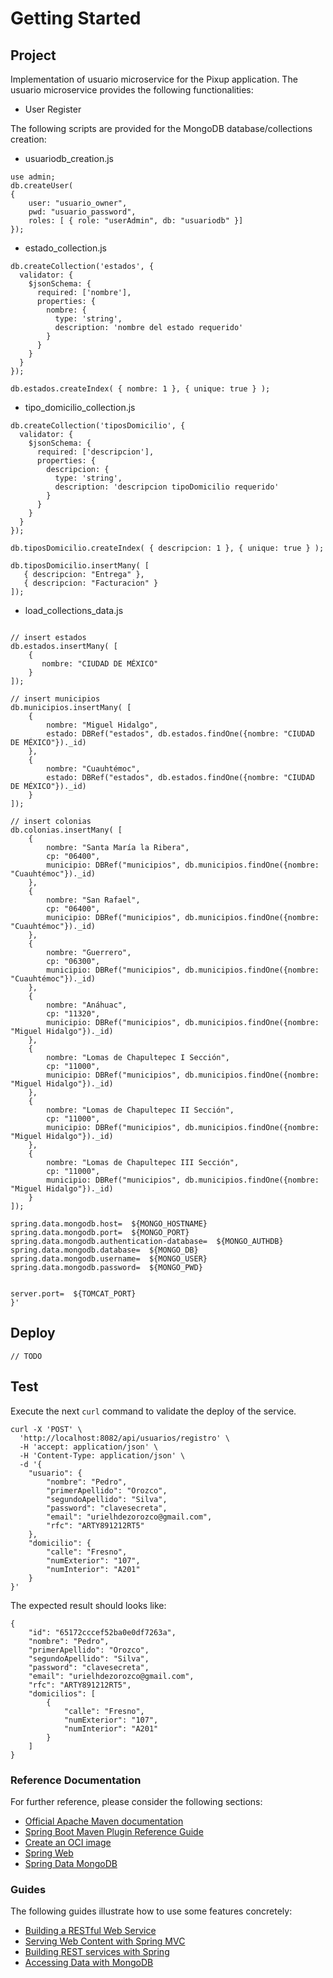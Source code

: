 # Getting Started

## Project

Implementation of usuario microservice for the Pixup application.
The usuario microservice provides the following functionalities:
- User Register

The following scripts are provided for the MongoDB database/collections creation:
* usuariodb_creation.js

```shell
use admin;
db.createUser(
{
	user: "usuario_owner",
	pwd: "usuario_password",
	roles: [ { role: "userAdmin", db: "usuariodb" }]
});
```

  
* estado_collection.js

```shell
db.createCollection('estados', {
  validator: {
    $jsonSchema: {
	  required: ['nombre'],
      properties: {
        nombre: {
          type: 'string',
          description: 'nombre del estado requerido'
        }
      }
    }
  }
});

db.estados.createIndex( { nombre: 1 }, { unique: true } );
```


* tipo_domicilio_collection.js

```shell
db.createCollection('tiposDomicilio', {
  validator: {
    $jsonSchema: {
	  required: ['descripcion'],
      properties: {
        descripcion: {
          type: 'string',
          description: 'descripcion tipoDomicilio requerido'
        }
      }
    }
  }
});

db.tiposDomicilio.createIndex( { descripcion: 1 }, { unique: true } );

db.tiposDomicilio.insertMany( [
   { descripcion: "Entrega" },
   { descripcion: "Facturacion" }
]);
```

* load_collections_data.js
```shell

// insert estados
db.estados.insertMany( [
   	{ 
	   nombre: "CIUDAD DE MÉXICO" 
	}
]);

// insert municipios
db.municipios.insertMany( [
   	{ 
	   	nombre: "Miguel Hidalgo", 
	   	estado: DBRef("estados", db.estados.findOne({nombre: "CIUDAD DE MÉXICO"})._id)
	},
	{ 
	   	nombre: "Cuauhtémoc", 
	   	estado: DBRef("estados", db.estados.findOne({nombre: "CIUDAD DE MÉXICO"})._id)
	}
]);

// insert colonias
db.colonias.insertMany( [
   	{ 
	   	nombre: "Santa María la Ribera", 
	   	cp: "06400",
	   	municipio: DBRef("municipios", db.municipios.findOne({nombre: "Cuauhtémoc"})._id)
	},
	{ 
	   	nombre: "San Rafael", 
	   	cp: "06400",
	   	municipio: DBRef("municipios", db.municipios.findOne({nombre: "Cuauhtémoc"})._id)
	},
	{ 
	   	nombre: "Guerrero", 
	   	cp: "06300",
	   	municipio: DBRef("municipios", db.municipios.findOne({nombre: "Cuauhtémoc"})._id)
	},
	{ 
	   	nombre: "Anáhuac", 
	   	cp: "11320",
	   	municipio: DBRef("municipios", db.municipios.findOne({nombre: "Miguel Hidalgo"})._id)
	},
	{ 
	   	nombre: "Lomas de Chapultepec I Sección", 
	   	cp: "11000",
	   	municipio: DBRef("municipios", db.municipios.findOne({nombre: "Miguel Hidalgo"})._id)
	},
	{ 
	   	nombre: "Lomas de Chapultepec II Sección", 
	   	cp: "11000",
	   	municipio: DBRef("municipios", db.municipios.findOne({nombre: "Miguel Hidalgo"})._id)
	},
	{ 
	   	nombre: "Lomas de Chapultepec III Sección", 
	   	cp: "11000",
	   	municipio: DBRef("municipios", db.municipios.findOne({nombre: "Miguel Hidalgo"})._id)
	}
]);
```

```shell
spring.data.mongodb.host=  ${MONGO_HOSTNAME}
spring.data.mongodb.port=  ${MONGO_PORT}
spring.data.mongodb.authentication-database=  ${MONGO_AUTHDB}
spring.data.mongodb.database=  ${MONGO_DB}
spring.data.mongodb.username=  ${MONGO_USER}
spring.data.mongodb.password=  ${MONGO_PWD}


server.port=  ${TOMCAT_PORT}
}' 
```


## Deploy

`// TODO `

## Test

Execute the next `curl` command to validate the deploy of the service. 

```shell
curl -X 'POST' \
  'http://localhost:8082/api/usuarios/registro' \
  -H 'accept: application/json' \
  -H 'Content-Type: application/json' \
  -d '{
    "usuario": {
        "nombre": "Pedro",
        "primerApellido": "Orozco",
        "segundoApellido": "Silva",
        "password": "clavesecreta",
        "email": "urielhdezorozco@gmail.com",
        "rfc": "ARTY891212RT5"
    }, 
    "domicilio": {
        "calle": "Fresno",
        "numExterior": "107",
        "numInterior": "A201"
    }
}' 
```

The expected result should looks like:

```
{
    "id": "65172cccef52ba0e0df7263a",
    "nombre": "Pedro",
    "primerApellido": "Orozco",
    "segundoApellido": "Silva",
    "password": "clavesecreta",
    "email": "urielhdezorozco@gmail.com",
    "rfc": "ARTY891212RT5",
    "domicilios": [
        {
            "calle": "Fresno",
            "numExterior": "107",
            "numInterior": "A201"
        }
    ]
}
```

### Reference Documentation
For further reference, please consider the following sections:

* [Official Apache Maven documentation](https://maven.apache.org/guides/index.html)
* [Spring Boot Maven Plugin Reference Guide](https://docs.spring.io/spring-boot/docs/2.7.15/maven-plugin/reference/html/)
* [Create an OCI image](https://docs.spring.io/spring-boot/docs/2.7.15/maven-plugin/reference/html/#build-image)
* [Spring Web](https://docs.spring.io/spring-boot/docs/2.7.15/reference/htmlsingle/index.html#web)
* [Spring Data MongoDB](https://docs.spring.io/spring-boot/docs/2.7.15/reference/htmlsingle/index.html#data.nosql.mongodb)

### Guides
The following guides illustrate how to use some features concretely:

* [Building a RESTful Web Service](https://spring.io/guides/gs/rest-service/)
* [Serving Web Content with Spring MVC](https://spring.io/guides/gs/serving-web-content/)
* [Building REST services with Spring](https://spring.io/guides/tutorials/rest/)
* [Accessing Data with MongoDB](https://spring.io/guides/gs/accessing-data-mongodb/)

